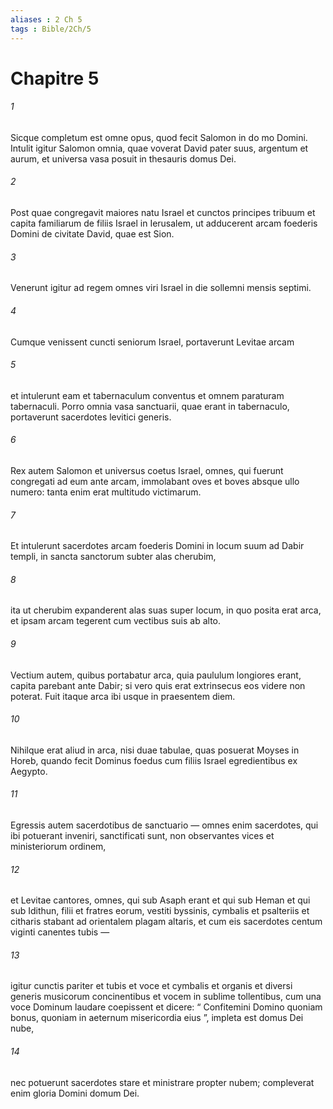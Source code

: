```yaml
---
aliases : 2 Ch 5
tags : Bible/2Ch/5
---
```


# Chapitre 5

###### 1
Sicque completum est omne opus, quod fecit Salomon in do mo Domini. Intulit igitur Salomon omnia, quae voverat David pater suus, argentum et aurum, et universa vasa posuit in thesauris domus Dei.
###### 2
Post quae congregavit maiores natu Israel et cunctos principes tribuum et capita familiarum de filiis Israel in Ierusalem, ut adducerent arcam foederis Domini de civitate David, quae est Sion. 
###### 3
Venerunt igitur ad regem omnes viri Israel in die sollemni mensis septimi. 
###### 4
Cumque venissent cuncti seniorum Israel, portaverunt Levitae arcam 
###### 5
et intulerunt eam et tabernaculum conventus et omnem paraturam tabernaculi. Porro omnia vasa sanctuarii, quae erant in tabernaculo, portaverunt sacerdotes levitici generis. 
###### 6
Rex autem Salomon et universus coetus Israel, omnes, qui fuerunt congregati ad eum ante arcam, immolabant oves et boves absque ullo numero: tanta enim erat multitudo victimarum.
###### 7
Et intulerunt sacerdotes arcam foederis Domini in locum suum ad Dabir templi, in sancta sanctorum subter alas cherubim, 
###### 8
ita ut cherubim expanderent alas suas super locum, in quo posita erat arca, et ipsam arcam tegerent cum vectibus suis ab alto. 
###### 9
Vectium autem, quibus portabatur arca, quia paululum longiores erant, capita parebant ante Dabir; si vero quis erat extrinsecus eos videre non poterat. Fuit itaque arca ibi usque in praesentem diem. 
###### 10
Nihilque erat aliud in arca, nisi duae tabulae, quas posuerat Moyses in Horeb, quando fecit Dominus foedus cum filiis Israel egredientibus ex Aegypto.
###### 11
Egressis autem sacerdotibus de sanctuario — omnes enim sacerdotes, qui ibi potuerant inveniri, sanctificati sunt, non observantes vices et ministeriorum ordinem, 
###### 12
et Levitae cantores, omnes, qui sub Asaph erant et qui sub Heman et qui sub Idithun, filii et fratres eorum, vestiti byssinis, cymbalis et psalteriis et citharis stabant ad orientalem plagam altaris, et cum eis sacerdotes centum viginti canentes tubis — 
###### 13
igitur cunctis pariter et tubis et voce et cymbalis et organis et diversi generis musicorum concinentibus et vocem in sublime tollentibus, cum una voce Dominum laudare coepissent et dicere: “ Confitemini Domino quoniam bonus, quoniam in aeternum misericordia eius ”, impleta est domus Dei nube, 
###### 14
nec potuerunt sacerdotes stare et ministrare propter nubem; compleverat enim gloria Domini domum Dei.
